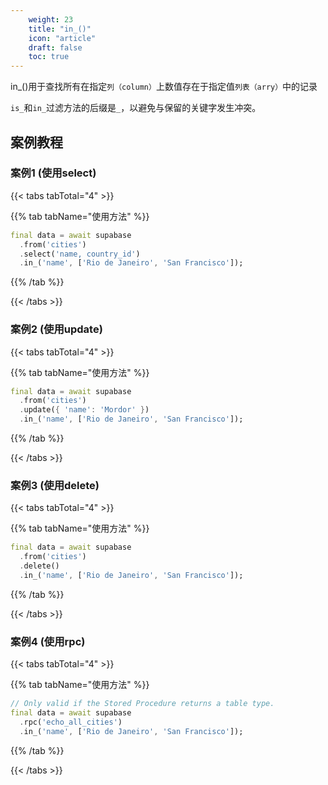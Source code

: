 ```yaml
---
    weight: 23
    title: "in_()"
    icon: "article"
    draft: false
    toc: true
---
```


in_()用于查找所有在指定`列（column）`上数值存在于指定值`列表（arry）`中的记录

`is_`和`in_`过滤方法的后缀是`_`，以避免与保留的关键字发生冲突。





## 案例教程
### 案例1 (使用select)

{{< tabs tabTotal="4" >}}

  
  
  
  
>

{{% tab tabName="使用方法" %}}



```dart
final data = await supabase
  .from('cities')
  .select('name, country_id')
  .in_('name', ['Rio de Janeiro', 'San Francisco']);
```


{{% /tab %}}

{{< /tabs >}}


### 案例2 (使用update)

{{< tabs tabTotal="4" >}}

  
  
  
  
>

{{% tab tabName="使用方法" %}}



```dart
final data = await supabase
  .from('cities')
  .update({ 'name': 'Mordor' })
  .in_('name', ['Rio de Janeiro', 'San Francisco']);
```


{{% /tab %}}

{{< /tabs >}}




### 案例3 (使用delete)

{{< tabs tabTotal="4" >}}

  
  
  
  
>

{{% tab tabName="使用方法" %}}



```dart
final data = await supabase
  .from('cities')
  .delete()
  .in_('name', ['Rio de Janeiro', 'San Francisco']);
```


{{% /tab %}}

{{< /tabs >}}


### 案例4 (使用rpc)

{{< tabs tabTotal="4" >}}

  
  
  
  
>

{{% tab tabName="使用方法" %}}



```dart
// Only valid if the Stored Procedure returns a table type.
final data = await supabase
  .rpc('echo_all_cities')
  .in_('name', ['Rio de Janeiro', 'San Francisco']);
```


{{% /tab %}}

{{< /tabs >}}
